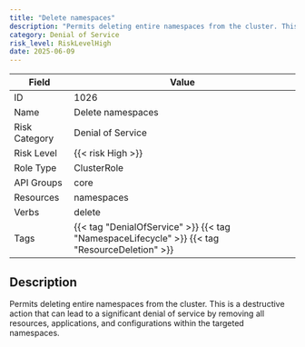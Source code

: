 ```yaml
---
title: "Delete namespaces"
description: "Permits deleting entire namespaces from the cluster. This is a destructive action that can lead to a significant denial of service by removing all resources, applications, and configurations within the targeted namespaces."
category: Denial of Service
risk_level: RiskLevelHigh
date: 2025-06-09
---
```


| Field         | Value                                                                                         |
| ------------- | --------------------------------------------------------------------------------------------- |
| ID            | 1026                                                                                          |
| Name          | Delete namespaces                                                                             |
| Risk Category | Denial of Service                                                                             |
| Risk Level    | {{< risk High >}}                                                                             |
| Role Type     | ClusterRole                                                                                   |
| API Groups    | core                                                                                          |
| Resources     | namespaces                                                                                    |
| Verbs         | delete                                                                                        |
| Tags          | {{< tag "DenialOfService" >}} {{< tag "NamespaceLifecycle" >}} {{< tag "ResourceDeletion" >}} |

## Description

Permits deleting entire namespaces from the cluster. This is a destructive action that can lead to a significant denial of service by removing all resources, applications, and configurations within the targeted namespaces.
